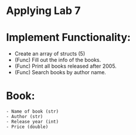 # Applying Lab 7

# Implement Functionality:
- Create an array of structs (5)
- (Func) Fill out the info of the books.
- (Func) Print all books released after 2005.
- (Func) Search books by author name.

# Book:
```
- Name of book (str)
- Author (str)
- Release year (int)
- Price (double)
```
